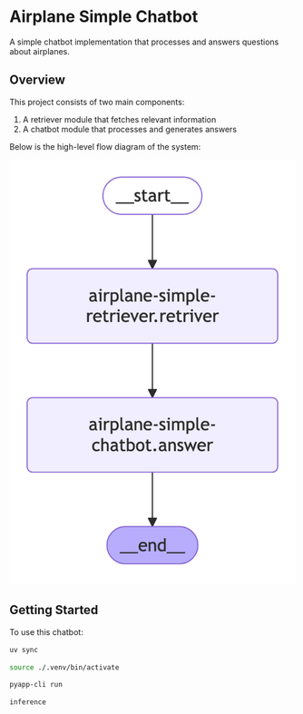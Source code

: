 # Airplane Simple Chatbot

A simple chatbot implementation that processes and answers questions about airplanes.

## Overview

This project consists of two main components:

1. A retriever module that fetches relevant information
2. A chatbot module that processes and generates answers

Below is the high-level flow diagram of the system:

![Airplane Simple Chatbot Overview](airplane_simple_chatbot.png)

## Getting Started

To use this chatbot:

```bash
uv sync
```

```bash
source ./.venv/bin/activate

```

```bash
pyapp-cli run

```

```bash
inference
```
